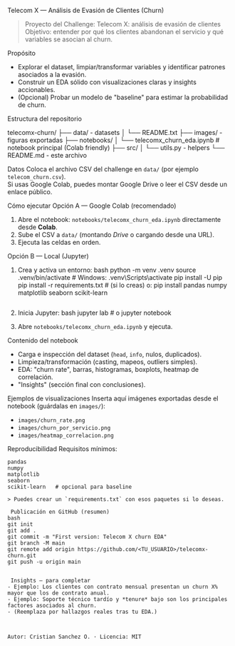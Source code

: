 Telecom X — Análisis de Evasión de Clientes (Churn)

> Proyecto del Challenge: Telecom X: análisis de evasión de clientes  
> Objetivo: entender por qué los clientes abandonan el servicio y qué variables se asocian al churn.

 Propósito
- Explorar el dataset, limpiar/transformar variables y identificar patrones asociados a la evasión.
- Construir un EDA sólido con visualizaciones claras y insights accionables.
- (Opcional) Probar un modelo de "baseline" para estimar la probabilidad de churn.

 Estructura del repositorio

telecomx-churn/
├── data/              - datasets 
│   └── README.txt
├── images/            - figuras exportadas 
├── notebooks/
│   └── telecomx_churn_eda.ipynb   # notebook principal (Colab friendly)
├── src/
│   └── utils.py       - helpers 
└── README.md          - este archivo


 Datos
Coloca el archivo CSV del challenge en `data/` (por ejemplo `telecom_churn.csv`).  
Si usas Google Colab, puedes montar Google Drive o leer el CSV desde un enlace público.

 Cómo ejecutar
Opción A — Google Colab (recomendado)
1. Abre el notebook: `notebooks/telecomx_churn_eda.ipynb` directamente desde **Colab**.  
2. Sube el CSV a `data/` (montando *Drive* o cargando desde una URL).  
3. Ejecuta las celdas en orden.

 Opción B — Local (Jupyter)
1. Crea y activa un entorno:
   bash
   python -m venv .venv
   source .venv/bin/activate  # Windows: .venv\Scripts\activate
   pip install -U pip
   pip install -r requirements.txt  # (si lo creas) o: pip install pandas numpy matplotlib seaborn scikit-learn
   ```
2. Inicia Jupyter:
   bash
   jupyter lab  # o jupyter notebook
   
3. Abre `notebooks/telecomx_churn_eda.ipynb` y ejecuta.

 Contenido del notebook
- Carga e inspección del dataset (`head`, `info`, nulos, duplicados).
- Limpieza/transformación (casting, mapeos, outliers simples).
- EDA: "churn rate", barras, histogramas, boxplots, heatmap de correlación.
- "Insights" (sección final con conclusiones).

 Ejemplos de visualizaciones
Inserta aquí imágenes exportadas desde el notebook (guárdalas en `images/`):
- `images/churn_rate.png`
- `images/churn_por_servicio.png`
- `images/heatmap_correlacion.png`

 Reproducibilidad
Requisitos mínimos:
```
pandas
numpy
matplotlib
seaborn
scikit-learn   # opcional para baseline

> Puedes crear un `requirements.txt` con esos paquetes si lo deseas.

 Publicación en GitHub (resumen)
bash
git init
git add .
git commit -m "First version: Telecom X churn EDA"
git branch -M main
git remote add origin https://github.com/<TU_USUARIO>/telecomx-churn.git
git push -u origin main


 Insights — para completar
- Ejemplo: Los clientes con contrato mensual presentan un churn X% mayor que los de contrato anual.
- Ejemplo: Soporte técnico tardío y *tenure* bajo son los principales factores asociados al churn.
- (Reemplaza por hallazgos reales tras tu EDA.)



Autor: Cristian Sanchez O. · Licencia: MIT 